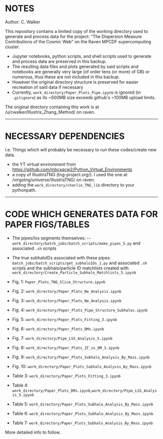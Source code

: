 # NOTES
Author: C. Walker

This repository contains a limited copy of the working directory used to generate and process data for the project: "The Dispersion Measure Contributions of the Cosmic Web" on the Raven MPCDF supercomputing cluster.

- Jupyter notebooks, python scripts, and shell scripts used to generate and process data are preserved in this backup.
- The resulting data files and plots generated by said scripts and notebooks are generally very large (of order tens (or more) of GB) or numerous, thus these are not included in this backup.
- However the original directory structure is preserved for easier recreation of said data if necessary
- Currently, `work_directory/Paper_Plots_Pipe.ipynb` is ignored (in `.gitignore`) as its ~500MB size exceeds github's ~100MB upload limits.

The original directory containing this work is at /u/cwalker/Illustris_Zhang_Method/ on raven.

---

# NECESSARY DEPENDENCIES
I.e. Things which will probably be necessary to run these codes/create new data.

- the YT virtual environment from https://github.com/mbcxqcw2/Python_Virtual_Environments
- a copy of IllustrisTNG (tng-project.org/). I used the one at /virgotng/universe/IllustrisTNG/ on raven.
- adding the `work_directory/charlie_TNG_lib` directory to your pythonpath.

---

# CODE WHICH GENERATES DATA FOR PAPER FIGS/TABLES

- The pipes/los segments themselves:
-- `work_directory/batch_jobs/batch_scripts/make_pipes_5.py` and associated `.sh` scripts
- The true subhaloIDs associated with these pipes: `batch_jobs/batch_scripts/get_subhaloIDs_1.py` and associated `.sh` scripts and the subhalo/particle ID matchlists created with `work_directory/Create_Particle_Subhalo_Matchlists_5.ipynb`

- Fig. 1: `Paper_Plots_TNG_Slice_Structure.ipynb`
- Fig. 2: `work_directory/Paper_Plots_Ne_Analysis.ipynb`
- Fig. 3: `work_directory/Paper_Plots_Ne_Analysis.ipynb`
- Fig. 4: `work_directory/Paper_Plots_Pipe_Structure_Subhalos.ipynb`
- Fig. 5: `work_directory/Paper_Plots_Fitting_3.ipynb`
- Fig. 6: `work_directory/Paper_Plots_DMs.ipynb`
- Fig. 7: `work_directory/Pipe_LSS_Analysis_5.ipynb`
- Fig. 8: `work_directory/Paper_Plots_IF_vs_DM_3.ipynb`
- Fig. 9: `work_directory/Paper_Plots_Subhalo_Analysis_By_Mass.ipynb`
- Fig. 10: `work_directory/Paper_Plots_Subhalo_Analysis_By_Mass.ipynb`
- Table 3: `work_directory/Paper_Plots_Fitting_3.ipynb`
- Table 4: `work_directory/Paper_Plots_DMs.ipynb`,`work_directory/Pipe_LSS_Analysis_5.ipynb`
- Table 5: `work_directory/Paper_Plots_Subhalo_Analysis_By_Mass.ipynb`
- Table 6: `work_directory/Paper_Plots_Subhalo_Analysis_By_Mass.ipynb`
- Table 7: `work_directory/Paper_Plots_Subhalo_Analysis_By_Mass.ipynb`

More detailed info to follow.

